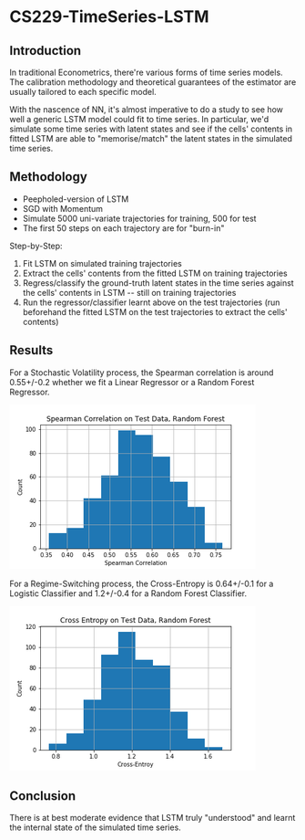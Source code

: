 # CS229-TimeSeries-LSTM

## Introduction
In traditional Econometrics, there're various forms of time series models. The calibration methodology and theoretical guarantees of the estimator are usually tailored to each specific model.

With the nascence of NN, it's almost imperative to do a study to see how well a generic LSTM model could fit to time series. In particular, we'd simulate some time series with latent states and see if the cells' contents in fitted LSTM are able to "memorise/match" the latent states in the simulated time series.

## Methodology
* Peepholed-version of LSTM
* SGD with Momentum
* Simulate 5000 uni-variate trajectories for training, 500 for test
* The first 50 steps on each trajectory are for "burn-in"

Step-by-Step:
1. Fit LSTM on simulated training trajectories
2. Extract the cells' contents from the fitted LSTM on training trajectories
3. Regress/classify the ground-truth latent states in the time series against the cells' contents in LSTM -- still on training trajectories
4. Run the regressor/classifier learnt above on the test trajectories (run beforehand the fitted LSTM on the test trajectories to extract the cells' contents) 

## Results
For a Stochastic Volatility process, the Spearman correlation is around 0.55+/-0.2 whether we fit a Linear Regressor or a Random Forest Regressor.

![Spearman correlation for Random Forest Regressor on test trajectories](doc/hist-spearman-correl-rf.png)

For a Regime-Switching process, the Cross-Entropy is 0.64+/-0.1 for a Logistic Classifier and 1.2+/-0.4 for a Random Forest Classifier.

![Cross-Entropy for Random Forest Classifier on test trajectories](doc/hist-ce-rs-rf.png)

## Conclusion
There is at best moderate evidence that LSTM truly "understood" and learnt the internal state of the simulated time series.






